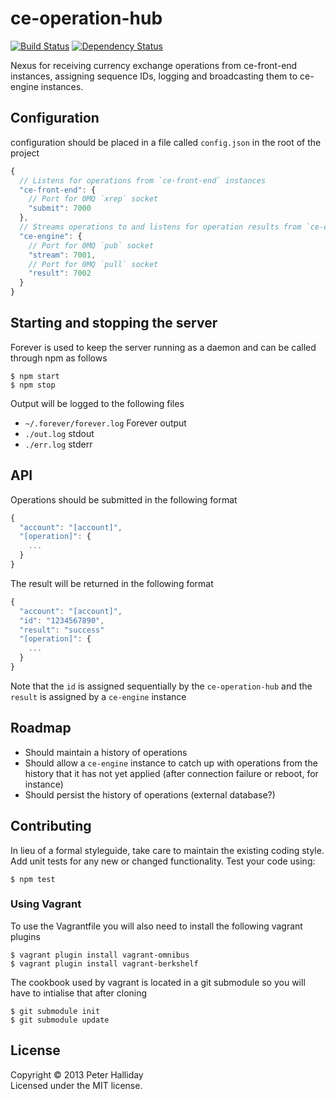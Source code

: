ce-operation-hub
================

[![Build Status](https://travis-ci.org/pghalliday/ce-operation-hub.png?branch=master)](https://travis-ci.org/pghalliday/ce-operation-hub)
[![Dependency Status](https://gemnasium.com/pghalliday/ce-operation-hub.png)](https://gemnasium.com/pghalliday/ce-operation-hub)

Nexus for receiving currency exchange operations from ce-front-end instances, assigning sequence IDs, logging and broadcasting them to ce-engine instances.

## Configuration

configuration should be placed in a file called `config.json` in the root of the project

```javascript
{
  // Listens for operations from `ce-front-end` instances
  "ce-front-end": {
    // Port for 0MQ `xrep` socket
    "submit": 7000
  },
  // Streams operations to and listens for operation results from `ce-engine` instances
  "ce-engine": {
    // Port for 0MQ `pub` socket
    "stream": 7001,
    // Port for 0MQ `pull` socket
    "result": 7002
  }
}
```

## Starting and stopping the server

Forever is used to keep the server running as a daemon and can be called through npm as follows

```
$ npm start
$ npm stop
```

Output will be logged to the following files

- `~/.forever/forever.log` Forever output
- `./out.log` stdout
- `./err.log` stderr

## API

Operations should be submitted in the following format

```javascript
{
  "account": "[account]",
  "[operation]": {
    ...
  }
}
```

The result will be returned in the following format

```javascript
{
  "account": "[account]",
  "id": "1234567890",
  "result": "success"
  "[operation]": {
    ...
  }
}
```

Note that the `id` is assigned sequentially by the `ce-operation-hub` and the `result` is assigned by a `ce-engine` instance

## Roadmap

- Should maintain a history of operations
- Should allow a `ce-engine` instance to catch up with operations from the history that it has not yet applied (after connection failure or reboot, for instance)
- Should persist the history of operations (external database?)

## Contributing
In lieu of a formal styleguide, take care to maintain the existing coding style. Add unit tests for any new or changed functionality. Test your code using: 

```
$ npm test
```

### Using Vagrant
To use the Vagrantfile you will also need to install the following vagrant plugins

```
$ vagrant plugin install vagrant-omnibus
$ vagrant plugin install vagrant-berkshelf
```

The cookbook used by vagrant is located in a git submodule so you will have to intialise that after cloning

```
$ git submodule init
$ git submodule update
```

## License
Copyright &copy; 2013 Peter Halliday  
Licensed under the MIT license.
